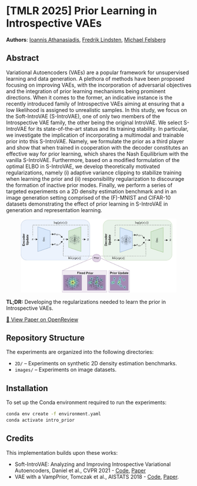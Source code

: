 # [TMLR 2025] Prior Learning in Introspective VAEs 

**Authors**: [Ioannis Athanasiadis](https://scholar.google.com/citations?user=RCAtJgUAAAAJ), [Fredrik Lindsten](https://scholar.google.com/citations?user=GylfPngAAAAJ), [Michael Felsberg](https://scholar.google.com/citations?user=lkWfR08AAAAJ)


## Abstract

Variational Autoencoders (VAEs) are a popular framework for unsupervised learning and data generation. A plethora of methods have been proposed focusing on improving VAEs, with the incorporation of adversarial objectives and the integration of prior learning mechanisms being prominent directions. When it comes to the former, an indicative instance is the recently introduced family of Introspective VAEs aiming at ensuring that a low likelihood is assigned to unrealistic samples. In this study, we focus on the Soft-IntroVAE (S-IntroVAE), one of only two members of the Introspective VAE family, the other being the original IntroVAE. We select S-IntroVAE for its state-of-the-art status and its training stability. In particular, we investigate the implication of incorporating a multimodal and trainable prior into this S-IntroVAE. Namely, we formulate the prior as a third player and show that when trained in cooperation with the decoder constitutes an effective way for prior learning, which shares the Nash Equilibrium with the vanilla S-IntroVAE. Furthermore, based on a modified formulation of the optimal ELBO in S-IntroVAE, we develop theoretically motivated regularizations, namely (i) adaptive variance clipping to stabilize training when learning the prior and (ii) responsibility regularization to discourage the formation of inactive prior modes. Finally, we perform a series of targeted experiments on a 2D density estimation benchmark and in an image generation setting comprised of the (F)-MNIST and CIFAR-10 datasets demonstrating the effect of prior learning in S-IntroVAE in generation and representation learning.

<figure>
  <img src="assets/intro_prior.jpg" alt="Model Architecture" width="1000"/>
</figure>

**TL;DR:** Developing the regularizations needed to learn the prior in Introspective VAEs.

[📄 View Paper on OpenReview](https://openreview.net/forum?id=u4YDVFodYX)

## Repository Structure

The experiments are organized into the following directories:

- `2D/` – Experiments on synthetic 2D density estimation benchmarks.
- `images/` – Experiments on image datasets.

## Installation

To set up the Conda environment required to run the experiments:

```bash
conda env create -f environment.yaml
conda activate intro_prior
```


## Credits
This implementation builds upon these works:

* Soft-IntroVAE: Analyzing and Improving Introspective Variational Autoencoders, Daniel et al., CVPR 2021 - [Code](https://github.com/taldatech/soft-intro-vae-pytorch), [Paper](https://arxiv.org/abs/2012.13253)
* VAE with a VampPrior, Tomczak et al., AISTATS 2018  - [Code](https://github.com/jmtomczak/vae_vampprior), [Paper](https://arxiv.org/abs/1705.07120).
